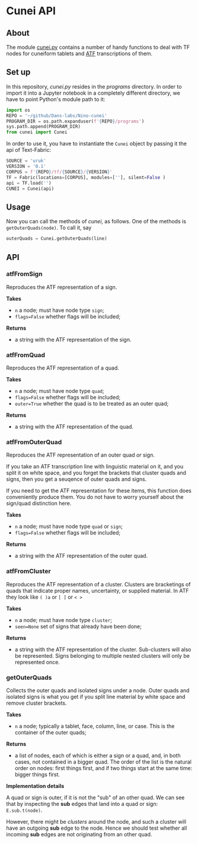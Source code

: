 Cunei API
=========

About
-----

The module
[cunei.py](https://github.com/Dans-labs/Nino-cunei/blob/master/programs/cunei.py)
contains a number of handy functions to deal with TF nodes for cuneiform tablets
and
[ATF](http://oracc.museum.upenn.edu/doc/help/editinginatf/primer/inlinetutorial/index.html)
transcriptions of them.

Set up
------

In this repository, *cunei.py* resides in the *programs* directory. In order to
import it into a Jupyter notebook in a completely different directory, we have
to point Python's module path to it:

```python
import os
REPO = '~/github/Dans-labs/Nino-cunei'
PROGRAM_DIR = os.path.expanduser(f'{REPO}/programs')
sys.path.append(PROGRAM_DIR)
from cunei import Cunei
```

In order to use it, you have to instantiate the `Cunei` object by passing it the
api of Text-Fabric:

```python
SOURCE = 'uruk'
VERSION = '0.1'
CORPUS = f'{REPO}/tf/{SOURCE}/{VERSION}'
TF = Fabric(locations=[CORPUS], modules=[''], silent=False )
api = TF.load('')
CUNEI = Cunei(api)
```

Usage
-----

Now you can call the methods of *cunei*, as follows. One of the methods is
`getOuterQuads(node)`. To call it, say

```python
outerQuads = Cunei.getOuterQuads(line)
```

API
---

### atfFromSign ###

Reproduces the ATF representation of a sign.

**Takes**

*   `n` a node; must have node type `sign`;
*   `flags=False` whether flags will be included;

**Returns**

*   a string with the ATF representation of the sign.

### atfFromQuad ###

Reproduces the ATF representation of a quad.

**Takes**

*   `n` a node; must have node type `quad`;
*   `flags=False` whether flags will be included;
*   `outer=True` whether the quad is to be treated as an outer quad;

**Returns**

*   a string with the ATF representation of the quad.

### atfFromOuterQuad ###

Reproduces the ATF representation of an outer quad *or* sign.

If you take an ATF transcription line with linguistic material on it, and you
split it on white space, and you forget the brackets that cluster quads and
signs, then you get a seuqence of outer quads and signs.

If you need to get the ATF representation for these items, this function does
conveniently produce them. You do not have to worry yourself about the sign/quad
distinction here.

**Takes**

*   `n` a node; must have node type `quad` or `sign`;
*   `flags=False` whether flags will be included;

**Returns**

*   a string with the ATF representation of the outer quad.

### atfFromCluster ###

Reproduces the ATF representation of a cluster. Clusters are bracketings of
quads that indicate proper names, uncertainty, or supplied material. In ATF they
look like `( )a` or `[ ]` or `< >`

**Takes**

*   `n` a node; must have node type `cluster`;
*   `seen=None` set of signs that already have been done;

**Returns**

*   a string with the ATF representation of the cluster. Sub-clusters will also be
    represented. Signs belonging to multiple nested clusters will only be
    represented once.

### getOuterQuads ###

Collects the outer quads and isolated signs under a node. Outer quads and
isolated signs is what you get if you split line material by white space and
remove cluster brackets.

**Takes**

*   `n` a node; typically a tablet, face, column, line, or case. This is the
    container of the outer quads;

**Returns**

*   a list of nodes, each of which is either a sign or a quad, and, in both cases,
    not contained in a bigger quad. The order of the list is the natural order on
    nodes: first things first, and if two things start at the same time: bigger
    things first.

**Implementation details**

A quad or sign is outer, if it is not the "sub" of an other quad. We can see
that by inspecting the **sub** edges that land into a quad or sign:
`E.sub.t(node)`.

However, there might be *clusters* around the node, and such a cluster will have
an outgoing **sub** edge to the node. Hence we should test whether all incoming
**sub** edges are not originating from an other quad.
